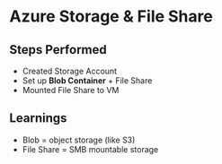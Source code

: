 # Azure Storage & File Share  

## Steps Performed
- Created Storage Account  
- Set up **Blob Container** + File Share  
- Mounted File Share to VM  

## Learnings
- Blob = object storage (like S3)  
- File Share = SMB mountable storage
